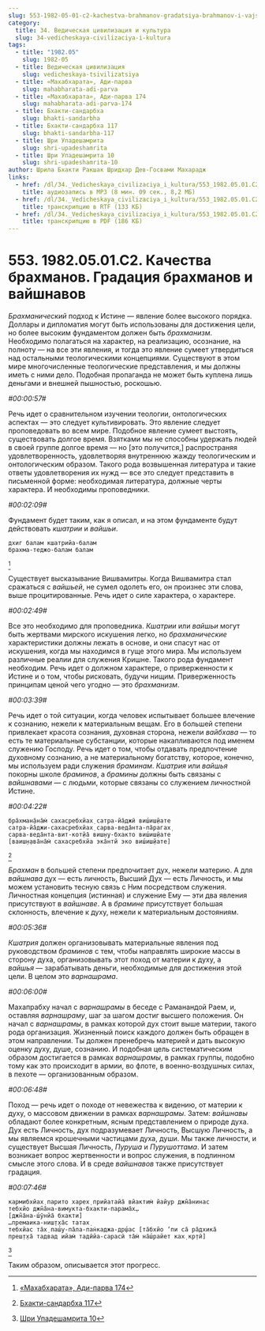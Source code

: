 ```yaml
---
slug: 553-1982-05-01-c2-kachestva-brahmanov-gradatsiya-brahmanov-i-vajshnavov
category:
  title: 34. Ведическая цивилизация и культура
  slug: 34-vedicheskaya-civilizaciya-i-kultura
tags:
  - title: "1982.05"
    slug: 1982-05
  - title: Ведическая цивилизация
    slug: vedicheskaya-tsivilizatsiya
  - title: «Махабхарата», Ади-парва
    slug: mahabharata-adi-parva
  - title: «Махабхарата», Ади-парва 174
    slug: mahabharata-adi-parva-174
  - title: Бхакти-сандарбха
    slug: bhakti-sandarbha
  - title: Бхакти-сандарбха 117
    slug: bhakti-sandarbha-117
  - title: Шри Упадешамрита
    slug: shri-upadeshamrita
  - title: Шри Упадешамрита 10
    slug: shri-upadeshamrita-10
author: Шрила Бхакти Ракшак Шридхар Дев-Госвами Махарадж
links:
  - href: /dl/34._Vedicheskaya_civilizaciya_i_kultura/553_1982.05.01.C2_SridharMj_Kachestva_brahmanov_Gradacija_brahmanov_i_vajshnavov.mp3
    title: аудиозапись в MP3 (8 мин. 09 сек., 8,2 МБ)
  - href: /dl/34._Vedicheskaya_civilizaciya_i_kultura/553_1982.05.01.C2_SridharMj_Kachestva_brahmanov_Gradacija_brahmanov_i_vajshnavov.rtf
    title: транскрипцию в RTF (133 КБ)
  - href: /dl/34._Vedicheskaya_civilizaciya_i_kultura/553_1982.05.01.C2_SridharMj_Kachestva_brahmanov_Gradacija_brahmanov_i_vajshnavov.pdf
    title: транскрипцию в PDF (186 КБ)
---
```


# 553. 1982.05.01.C2. Качества брахманов. Градация брахманов и вайшнавов

*Брахманический* подход к Истине — явление более высокого порядка. Доллары и дипломатия могут быть использованы для достижения цели, но более высоким фундаментом должен быть *брахманизм*. Необходимо полагаться на характер, на реализацию, осознание, на полноту — на все эти явления, и тогда это явление сумеет утвердиться над остальными теологическими концепциями. Существуют в этом мире многочисленные теологические представления, и мы должны иметь с ними дело. Подобная пропаганда не может быть куплена лишь деньгами и внешней пышностью, роскошью.

*#00:00:57#*

Речь идет о сравнительном изучении теологии, онтологических аспектах — это следует культивировать. Это явление следует проповедовать во всем мире. Подобное явление сумеет выстоять, существовать долгое время. Взятками мы не способны удержать людей в своей группе долгое время — но [это получится,] распространяя удовлетворенность, удовлетворяя внутреннюю жажду теологическим и онтологическим образом. Такого рода возвышенная литература и такие ответы удовлетворения их нужд — все это следует представить в письменной форме: необходимая литература, должные черты характера. И необходимы проповедники.

*#00:02:09#*

Фундамент будет таким, как я описал, и на этом фундаменте будут действовать *кшатрии* и *вайшьи*.

    дхиг балам кшатрийа-балам
    брахма-теджо-балам балам
[^_ftn1]

Существует высказывание Вишвамитры. Когда Вишвамитра стал сражаться с *вайшьей*, не сумел одолеть его, он произнес эти слова, выше процитированные. Речь идет о силе характера, о характере.

*#00:02:49#*

Все это необходимо для проповедника. *Кшатрии* или *вайшьи* могут быть жертвами мирского искушения легко, но *брахманические* характеристики должны лежать в основе, и они спасут нас от искушения, когда мы находимся в гуще этого мира. Мы используем различные реалии для служения Кришне. Такого рода фундамент необходим. Речь идет о должном характере, о приверженности к Истине и о том, чтобы рисковать, будучи нищим. Приверженность принципам ценой чего угодно — это *брахманизм*.

*#00:03:39#*

Речь идет о той ситуации, когда человек испытывает большее влечение к сознанию, нежели к материальным вещам. Его в большей степени привлекает красота сознания, духовная сторона, нежели *вайбхава* — то есть те материальные субстанции, которые накапливаются под именем служению Господу. Речь идет о том, чтобы отдавать предпочтение духовному сознанию, а не материальному богатству, которое, конечно, мы используем ради служения *браминам*. *Кшатрия* или *вайшья* покорны школе *браминов*, а *брамины* должны быть связаны с *вайшнавами* — с людьми, которые связаны со служением личностной Истине.

*#00:04:22#*

    бра̄хман̣а̄на̄м̇ сахасребхйах̣ сатра-йа̄джӣ виш́иш̣йате
    сатра-йа̄джи-сахасребхйах̣ сарва-веда̄нта-па̄рагах̣
    сарва-веда̄нта-вит-кот̣йа̄ виш̣н̣у-бхакто виш́иш̣йате
    [ваиш̣н̣ава̄на̄м̇ сахасребхйа эка̄нтй эко виш́иш̣йате]
[^_ftn2]

*Брахман* в большей степени предпочитает дух, нежели материю. А для *вайшнава* дух — есть личность, Высший Дух — есть Личность, и мы можем установить тесную связь с Ним посредством служения. Личностная концепция (истинная) и служение Ему — эти два явления присутствуют в *вайшнаве*. А в *брамине* присутствует большая склонность, влечение к духу, нежели к материальным достояниям.

*#00:05:36#*

*Кшатрия* должен организовывать материальные явления под руководством *браминов* с тем, чтобы направлять широкие массы в сторону духа, организовывать этот поход от материи к духу, а *вайшья* — зарабатывать деньги, необходимые для достижения этой цели. В целом это *варнашрама*.

*#00:06:00#*

Махапрабху начал с *варнашрамы* в беседе с Раманандой Раем, и, оставляя *варнашраму*, шаг за шагом достиг высшего положения. Он начал с *варнашрамы*, в рамках которой дух стоит выше материи, такого рода организация. Жизненный поиск каждого должен быть обращен в этом направлении. Ты должен пренебречь материей и дать высокую оценку духу, душе, сознанию. И подобная цель систематическим образом достигается в рамках *варнашрамы*, в рамках группы, подобно тому как это происходит в армии, во флоте, в военно-воздушных силах, в пехоте — организованным образом.

*#00:06:48#*

Поход — речь идет о походе от невежества к видению, от материи к духу, о массовом движении в рамках *варнашрамы*. Затем: *вайшнавы* обладают более конкретным, ясным представлением о природе духа. Дух есть Личность, дух подразумевает Личность, Высшую Личность, а мы являемся крошечными частицами духа, души. Мы также личности, и существует Высшая Личность, *Пуруша* и *Пурушоттама*. И затем возникает вопрос жертвенности и вопрос служения, в подлинном смысле этого слова. И в среде *вайшнавов* также присутствует градация.

*#00:07:46#*

    кармибхйах̣ парито харех̣ прийатайа̄ вйактим̇ йайур джн̃а̄нинас
    тебхйо джн̃а̄на-вимукта-бхакти-парама̄х̣…
    [джн̃а̄на-ш́ӯнйа̄ бхакти]
    …премаика-ниш̣т̣ха̄с татах̣
    тебхйас та̄х̣ паш́у-па̄ла-пан̇каджа-др̣ш́ас [та̄бхйо ’пи са̄ ра̄дхика̄
    преш̣т̣ха̄ тадвад ийам̇ тадӣйа-сарасӣ та̄м̇ на̄ш́райет ках̣ кр̣тӣ]
[^_ftn3]

Таким образом, описывается этот прогресс.



[^_ftn1]: [«Махабхарата», Ади-парва 174](../notes/mahabharata-adi-parva/mahabharata-adi-parva-174.md)

[^_ftn2]: [Бхакти-сандарбха 117](../notes/bhakti-sandarbha/bhakti-sandarbha-117.md)

[^_ftn3]: [Шри Упадешамрита 10](../notes/shri-upadeshamrita/shri-upadeshamrita-10.md)
